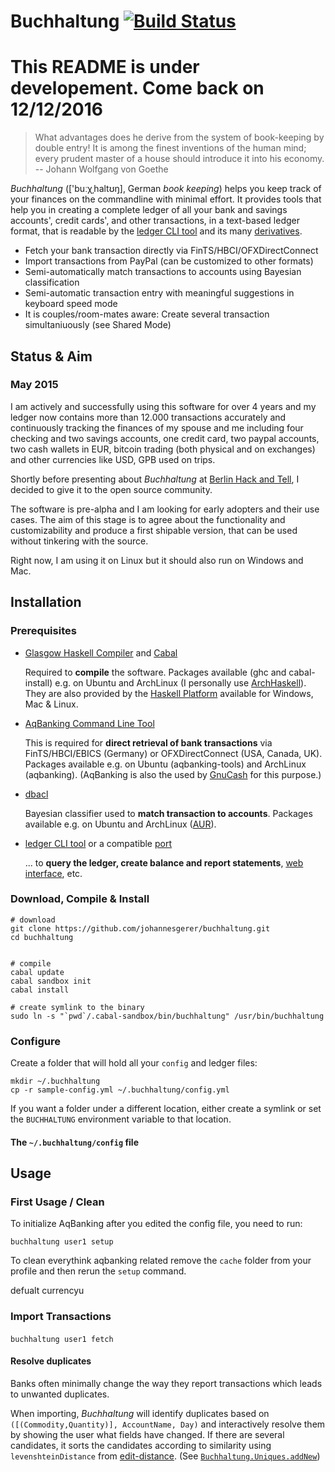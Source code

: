 # Buchhaltung  [![Build Status](https://travis-ci.org/johannesgerer/buchhaltung.svg?branch=master)](https://travis-ci.org/johannesgerer/buchhaltung)

# This README is under developement. Come back on 12/12/2016

> What advantages does he derive from the system of book-keeping by double entry! It is among the finest inventions of the human mind; every prudent master of a house should introduce it into his economy.
> -- Johann Wolfgang von Goethe

*Buchhaltung* (['bu&#720;&chi;ˌhaltʊŋ], German *book keeping*) helps you keep track of your finances on the commandline with minimal effort. It provides tools that help you in creating a complete ledger of all your bank and savings accounts', credit cards', and other transactions, in a text-based ledger format, that is readable by the [ledger CLI tool](http://www.ledger-cli.org/) and its many [derivatives](https://github.com/ledger/ledger/wiki/Ports).

* Fetch your bank transaction directly via FinTS/HBCI/OFXDirectConnect
* Import transactions from PayPal (can be customized to other formats)
* Semi-automatically match transactions to accounts using Bayesian classification
* Semi-automatic transaction entry with meaningful suggestions in keyboard speed mode
 * It is couples/room-mates aware: Create several transaction simultaniuously (see Shared Mode)

## Status & Aim

### May 2015
I am actively and successfully using this software for over 4 years and my ledger now contains more than 12.000 transactions accurately and continuously tracking the finances of my spouse and me including four checking and two savings accounts, one credit card, two paypal accounts, two cash wallets in EUR, bitcoin trading (both physical and on exchanges) and other currencies like USD, GPB used on trips.

Shortly before presenting about *Buchhaltung* at [Berlin Hack and Tell](http://www.meetup.com/berlin-hack-and-tell), I decided to give it to the open source community.

The software is pre-alpha and I am looking for early adopters and their use cases. The aim of this stage is to agree about the functionality and customizability and produce a first shipable version, that can be used without tinkering with the source.

Right now, I am using it on Linux but it should also run on Windows and Mac.

## Installation

### Prerequisites

* [Glasgow Haskell Compiler](https://www.haskell.org/) and [Cabal](https://www.haskell.org/cabal/)

  Required to **compile** the software. Packages available (ghc and cabal-install) e.g. on Ubuntu and ArchLinux (I personally use [ArchHaskell](https://wiki.archlinux.org/index.php/ArchHaskell)). They are also provided by the [Haskell Platform](https://www.haskell.org/platform/) available for Windows, Mac & Linux.


* [AqBanking Command Line Tool](http://www2.aquamaniac.de/sites/aqbanking/index.php)

  This is required for **direct retrieval of bank transactions** via FinTS/HBCI/EBICS (Germany) or OFXDirectConnect (USA, Canada, UK). Packages available e.g. on Ubuntu (aqbanking-tools) and ArchLinux (aqbanking). (AqBanking is also the used by [GnuCash](http://wiki.gnucash.org/wiki/AqBanking) for this purpose.)

* [dbacl](http://dbacl.sourceforge.net/)

  Bayesian classifier used to **match transaction to accounts**. Packages available e.g. on Ubuntu and ArchLinux ([AUR](https://aur.archlinux.org/packages/dbacl/)).

* [ledger CLI tool](http://www.ledger-cli.org/) or a compatible [port](https://github.com/ledger/ledger/wiki/Ports)

  ... to **query the ledger, create balance and report statements**, [web interface](http://hledger.org/manual.html#web), etc.

### Download, Compile & Install

```shell
# download
git clone https://github.com/johannesgerer/buchhaltung.git
cd buchhaltung


# compile
cabal update
cabal sandbox init 
cabal install

# create symlink to the binary
sudo ln -s "`pwd`/.cabal-sandbox/bin/buchhaltung" /usr/bin/buchhaltung

```

### Configure

Create a folder that will hold all your `config` and ledger files:

```shell
mkdir ~/.buchhaltung
cp -r sample-config.yml ~/.buchhaltung/config.yml
```

If you want a folder under a different location, either create a symlink or set the `BUCHHALTUNG` environment variable to that location.

#### The `~/.buchhaltung/config` file



## Usage

### First Usage / Clean

To initialize AqBanking after you edited the config file, you need to run:

```shell
buchhaltung user1 setup
```

To clean everythink aqbanking related remove the `cache` folder from your profile and then rerun the `setup` command.


defualt currencyu


### Import Transactions

#### 

```shell
buchhaltung user1 fetch
```

#### Resolve duplicates

Banks often minimally change the way they report transactions which leads to unwanted duplicates.

When importing, *Buchhaltung* will identify duplicates based on `([(Commodity,Quantity)], AccountName, Day)` and interactively resolve them by showing the user what fields have changed. If there are several candidates, it sorts the candidates according to similarity using `levenshteinDistance` from [edit-distance](https://hackage.haskell.org/package/edit-distance-0.2.1.3). (See [`Buchhaltung.Uniques.addNew`](https://github.com/johannesgerer/buchhaltung/blob/master/src/Buchhaltung/Uniques.hs#L27))
